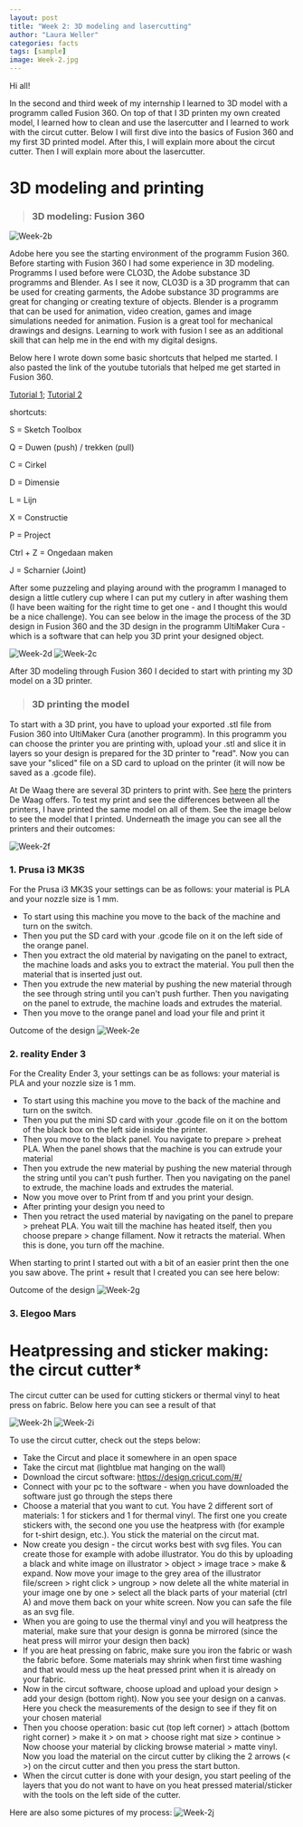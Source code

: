 ```yaml
---
layout: post
title: "Week 2: 3D modeling and lasercutting"
author: "Laura Weller"
categories: facts
tags: [sample]
image: Week-2.jpg
---
```


Hi all! 

In the second and third week of my internship I learned to 3D model with a programm called Fusion 360. On top of that I 3D printen my own created model, I learned how to clean and use the lasercutter and I learned to work with the circut cutter. Below I will first dive into the basics of Fusion 360 and my first 3D printed model. After this, I will explain more about the circut cutter. Then I will explain more about the lasercutter.

# 3D modeling and printing
> ### 3D modeling: Fusion 360


<img src="./assets/img/Week-2b.png" alt="Week-2b">

Adobe here you see the starting environment of the programm Fusion 360. Before starting with Fusion 360 I had some experience in 3D modeling. Programms I used before were CLO3D, the Adobe substance 3D programms and Blender. As I see it now, CLO3D is a 3D programm that can be used for creating garments, the Adobe substance 3D programms are great for changing or creating texture of objects. Blender is a programm that can be used for animation, video creation, games and image simulations needed for animation. Fusion is a great tool for mechanical drawings and designs. Learning to work with fusion I see as an additional skill that can help me in the end with my digital designs. 

Below here I wrote down some basic shortcuts that helped me started. I also pasted the link of the youtube tutorials that helped me get started in Fusion 360. 

[Tutorial 1](https://www.youtube.com/watch?v=A5bc9c3S12g&ab_channel=LarsChristensen); 
[Tutorial 2](https://www.youtube.com/watch?v=DETMYzpWTEw)

shortcuts:

S = Sketch Toolbox

Q = Duwen (push) / trekken (pull)

C = Cirkel

D = Dimensie

L = Lijn

X = Constructie

P = Project

Ctrl + Z = Ongedaan maken

J = Scharnier (Joint)

After some puzzeling and playing around with the programm I managed to design a little cutlery cup where I can put my cutlery in after washing them (I have been waiting for the right time to get one - and I thought this would be a nice challenge). You can see below in the image the process of the 3D design in Fusion 360 and the 3D design in the programm UltiMaker Cura - which is a software that can help you 3D print your designed object. 

<img src="./assets/img/Week-2d.png" alt="Week-2d">
<img src="./assets/img/Week-2c.png" alt="Week-2c">

After 3D modeling through Fusion 360 I decided to start with printing my 3D model on a 3D printer.

> ### 3D printing the model

To start with a 3D print, you have to upload your exported .stl file from Fusion 360 into UltiMaker Cura (another programm). In this programm you can choose the printer you are printing with, upload your .stl and slice it in layers so your design is prepared for the 3D printer to "read". Now you can save your "sliced" file on a SD card to upload on the printer (it will now be saved as a .gcode file). 

At De Waag there are several 3D printers to print with. See [here](http://make.waaglabs.nl/fablab/docs/machines/3D%20printers/) the printers De Waag offers. To test my print and see the differences between all the printers, I have printed the same model on all of them. See the image below to see the model that I printed. Underneath the image you can see all the printers and their outcomes:

<img src="./assets/img/Week-2f.png" alt="Week-2f">

### 1. Prusa i3 MK3S

For the Prusa i3 MK3S your settings can be as follows: your material is PLA and your nozzle size is 1 mm. 

- To start using this machine you move to the back of the machine and turn on the switch. 
- Then you put the SD card with your .gcode file on it on the left side of the orange panel. 
- Then you extract the old material by navigating on the panel to extract, the machine loads and asks you to extract the material. You pull then the material that is inserted just out. 
- Then you extrude the new material by pushing the new material through the see through string until you can't push further. Then you navigating on the panel to extrude, the machine loads and extrudes the material. 
- Then you move to the orange panel and load your file and print it

Outcome of the design
<img src="./assets/img/Week-2e.png" alt="Week-2e">

### 2. reality Ender 3

For the Creality Ender 3, your settings can be as follows: your material is PLA and your nozzle size is 1 mm. 

- To start using this machine you move to the back of the machine and turn on the switch. 
- Then you put the mini SD card with your .gcode file on it on the bottom of the black box on the left side inside the printer. 
- Then you move to the black panel. You navigate to prepare > preheat PLA. When the panel shows that the machine is you can extrude your material
- Then you extrude the new material by pushing the new material through the string until you can't push further. Then you navigating on the panel to extrude, the machine loads and extrudes the material. 
- Now you move over to Print from tf and you print your design.
- After printing your design you need to 
- Then you retract the used material by navigating on the panel to prepare > preheat PLA. You wait till the machine has heated itself, then you choose prepare > change fillament. Now it retracts the material. When this is done, you turn off the machine.

When starting to print I started out with a bit of an easier print then the one you saw above. The print + result that I created you can see here below:

Outcome of the design
<img src="./assets/img/Week-2g.png" alt="Week-2g">

### 3. Elegoo Mars



# Heatpressing and sticker making: the circut cutter*

The circut cutter can be used for cutting stickers or thermal vinyl to heat press on fabric. Below here you can see a result of that

<img src="./assets/img/Week-2h.png" alt="Week-2h">
<img src="./assets/img/Week-2i.png" alt="Week-2i">

To use the circut cutter, check out the steps below:
- Take the Circut and place it somewhere in an open space
- Take the circut mat (lightblue mat hanging on the wall)
- Download the circut software: https://design.cricut.com/#/
- Connect with your pc to the software - when you have downloaded the software just go through the steps there
- Choose a material that you want to cut. You have 2 different sort of materials: 1 for stickers and 1 for thermal vinyl. The first one you create stickers with, the second one you use the heatpress with (for example for t-shirt design, etc.). You stick the material on the circut mat. 
- Now create you design - the circut works best with svg files. You can create those for example with adobe illustrator. You do this by uploading a black and white image on illustrator > object > image trace > make & expand. Now move your image to the grey area of the illustrator file/screen > right click > ungroup > now delete all the white material in your image one by one > select all the black parts of your material (ctrl A) and move them back on your white screen. Now you can safe the file as an svg file. 
- When you are going to use the thermal vinyl and you will heatpress the material, make sure that your design is gonna be mirrored (since the heat press will mirror your design then back)
- If you are heat pressing on fabric, make sure you iron the fabric or wash the fabric before. Some materials may shrink when first time washing and that would mess up the heat pressed print when it is already on your fabric. 
- Now in the circut software, choose upload and upload your design > add your design (bottom right). Now you see your design on a canvas. Here you check the measurements of the design to see if they fit on your chosen material
- Then you choose operation: basic cut (top left corner) > attach (bottom right corner) > make it > on mat > choose right mat size > continue > Now choose your material by clicking browse material > matte vinyl. Now you load the material on the circut cutter by cliking the 2 arrows (< >) on the circut cutter and then you press the start button.
- When the circut cutter is done with your design, you start peeling of the layers that you do not want to have on you heat pressed material/sticker with the tools on the left side of the cutter. 

Here are also some pictures of my process:
<img src="./assets/img/Week-2j.png" alt="Week-2j">
